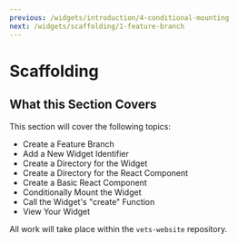 ```yaml
---
previous: /widgets/introduction/4-conditional-mounting
next: /widgets/scaffolding/1-feature-branch
---
```


# Scaffolding

## What this Section Covers

This section will cover the following topics:

- Create a Feature Branch
- Add a New Widget Identifier
- Create a Directory for the Widget
- Create a Directory for the React Component
- Create a Basic React Component
- Conditionally Mount the Widget
- Call the Widget's "create" Function
- View Your Widget

All work will take place within the `vets-website` repository.
